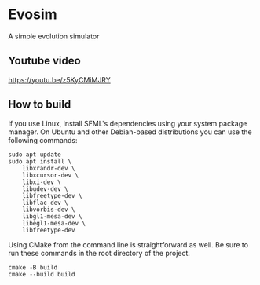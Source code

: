 # Evosim

A simple evolution simulator

## Youtube video

https://youtu.be/z5KyCMiMJRY

## How to build
If you use Linux, install SFML's dependencies using your system package manager. On Ubuntu and other Debian-based distributions you can use the following commands:

```
sudo apt update
sudo apt install \
    libxrandr-dev \
    libxcursor-dev \
    libxi-dev \
    libudev-dev \
    libfreetype-dev \
    libflac-dev \
    libvorbis-dev \
    libgl1-mesa-dev \
    libegl1-mesa-dev \
    libfreetype-dev
```

Using CMake from the command line is straightforward as well. Be sure to run these commands in the root directory of the project.

```
cmake -B build
cmake --build build
```
